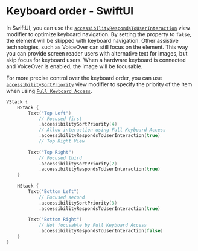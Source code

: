 # Keyboard order - SwiftUI

In SwiftUI, you can use the [`accessibilityRespondsToUserInteraction`](https://developer.apple.com/documentation/swiftui/view/accessibilityrespondstouserinteraction(_:)) view modifier to optimize keyboard navigation. By setting the property to `false`, the element will be skipped with keyboard navigation. Other assistive technologies, such as VoiceOver can still focus on the element. This way you can provide screen reader users with alternative text for images, but skip focus for keyboard users. When a hardware keyboard is connected and VoiceOver is enabled, the image will be focusable.

For more precise control over the keyboard order, you can use [`accessibilitySortPriority`](https://developer.apple.com/documentation/swiftui/view/accessibilitysortpriority(_:)) view modifier to specify the priority of the item when using [`Full Keyboard Access`](https://support.apple.com/en-is/guide/iphone/ipha4375873f/ios).

```swift
VStack {
    HStack {
        Text("Top Left")
            // Focused first
            .accessibilitySortPriority(4)
            // Allow interaction using Full Keyboard Access
            .accessibilityRespondsToUserInteraction(true)
            // Top Right View
        
        Text("Top Right")
            // Focused third
            .accessibilitySortPriority(2)
            .accessibilityRespondsToUserInteraction(true)
    }
    
    HStack {
        Text("Bottom Left")
            // Focused second
            .accessibilitySortPriority(3)
            .accessibilityRespondsToUserInteraction(true)
        
        Text("Bottom Right")
            // Not focusable by Full Keyboard Access
            .accessibilityRespondsToUserInteraction(false)
    }
}
```
